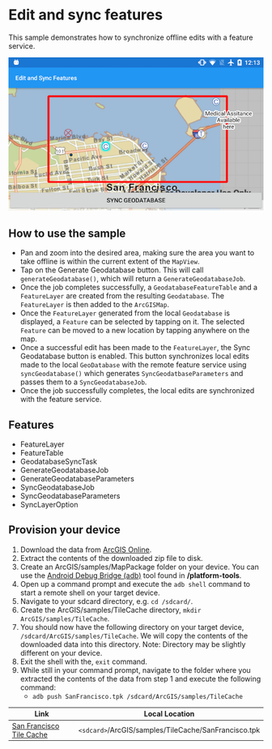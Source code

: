 # Edit and sync features

This sample demonstrates how to synchronize offline edits with a feature service.

![](editandsyncfeatures.png)

## How to use the sample

- Pan and zoom into the desired area, making sure the area you want to take offline is within the current extent of the `MapView`. 
- Tap on the Generate Geodatabase button. This will call `generateGeodatabase()`, which will return a `GenerateGeodatabaseJob`. 
- Once the job completes successfully, a `GeodatabaseFeatureTable` and a `FeatureLayer` are created from the resulting `Geodatabase`. The `FeatureLayer` is then added to the `ArcGISMap`. 
- Once the `FeatureLayer` generated from the local `Geodatabase` is displayed, a `Feature` can be selected by tapping on it. The selected `Feature` can be moved to a new location by tapping anywhere on the map. 
- Once a successful edit has been made to the `FeatureLayer`, the Sync Geodatabase button is enabled. This button synchronizes local edits made to the local `GeoDatabase` with the remote feature service using `syncGeodatabase()` which generates `SyncGeodatbaseParameters` and passes them to a `SyncGeodatabaseJob`.
- Once the job successfully completes, the local edits are synchronized with the feature service.

## Features

* FeatureLayer
* FeatureTable
* GeodatabaseSyncTask
* GenerateGeodatabaseJob
* GenerateGeodatabaseParameters
* SyncGeodatabaseJob
* SyncGeodatabaseParameters
* SyncLayerOption

## Provision your device
1. Download the data from [ArcGIS Online](https://arcgisruntime.maps.arcgis.com/home/item.html?id=72e703cd01654e7796eb1ae75af1cb53).  
2. Extract the contents of the downloaded zip file to disk.  
3. Create an ArcGIS/samples/MapPackage folder on your device. You can use the [Android Debug Bridge (adb)](https://developer.android.com/guide/developing/tools/adb.html) tool found in **<sdk-dir>/platform-tools**.
4. Open up a command prompt and execute the ```adb shell``` command to start a remote shell on your target device.
5. Navigate to your sdcard directory, e.g. ```cd /sdcard/```.  
6. Create the ArcGIS/samples/TileCache directory, ```mkdir ArcGIS/samples/TileCache```.
7. You should now have the following directory on your target device, ```/sdcard/ArcGIS/samples/TileCache```. We will copy the contents of the downloaded data into this directory. Note:  Directory may be slightly different on your device.
8. Exit the shell with the, ```exit``` command.
9. While still in your command prompt, navigate to the folder where you extracted the contents of the data from step 1 and execute the following command: 
	* ```adb push SanFrancisco.tpk /sdcard/ArcGIS/samples/TileCache```


Link | Local Location
---------|-------|
|[San Francisco Tile Cache](https://arcgisruntime.maps.arcgis.com/home/item.html?id=72e703cd01654e7796eb1ae75af1cb53)| `<sdcard>`/ArcGIS/samples/TileCache/SanFrancisco.tpk |